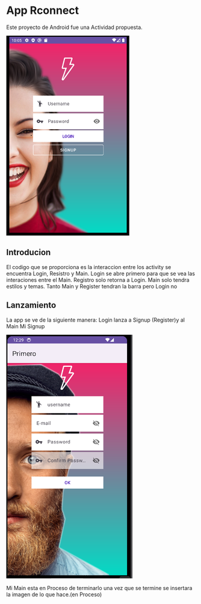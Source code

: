 # App Rconnect

Este proyecto de Android fue una Actividad propuesta.

![Login2 activity](app/img/login.png)
## Introducion
El codigo que se proporciona es la interaccion entre los activity se
encuentra Login, Resistro y Main. Login se abre primero para que se vea
las interaciones entre el Main. Registro solo retorna a Login. Main solo
tendra estilos y temas. Tanto Main y Register tendran la barra pero
Login no
## Lanzamiento []()
La app se ve de la siguiente manera:
Login lanza a Signup (Register)y al Main
Mi Signup 

![Login2_activity](app/img/Register.PNG)

Mi Main esta en Proceso de terminarlo una vez que se termine se insertara 
la imagen de lo que hace.(en Proceso)
